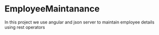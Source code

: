 # EmployeeMaintanance
In this project we use angular and json server to maintain employee details using rest operators

